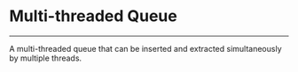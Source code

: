 # Multi-threaded Queue
----
A multi-threaded queue that can be inserted and extracted simultaneously by multiple threads.